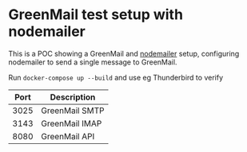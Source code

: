 GreenMail test setup with nodemailer
=========

This is a POC showing a GreenMail and [nodemailer](https://github.com/nodemailer/nodemailer) setup, configuring nodemailer to send a single message to GreenMail.

Run `docker-compose up --build` and use eg Thunderbird to verify

|Port|Description|
|----|-----------|
|3025| GreenMail SMTP | 
|3143| GreenMail IMAP | 
|8080| GreenMail API  | 
